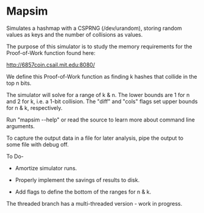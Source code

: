 # Mapsim
Simulates a hashmap with a CSPRNG (/dev/urandom), storing random values as keys and the number of collisions as values.

The purpose of this simulator is to study the memory requirements for the Proof-of-Work function found here:

http://6857coin.csail.mit.edu:8080/

We define this Proof-of-Work function as finding k hashes that collide in the top n bits.

The simulator will solve for a range of k & n. The lower bounds are 1 for n and 2 for k, i.e. a 1-bit collision. The "diff" and "cols" flags set upper bounds for n & k, respectively.

Run "mapsim --help" or read the source to learn more about command line arguments.

To capture the output data in a file for later analysis, pipe the output to some file with debug off.

To Do-

* Amortize simulator runs.

* Properly implement the savings of results to disk.

* Add flags to define the bottom of the ranges for n & k.

The threaded branch has a multi-threaded version - work in progress.
